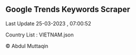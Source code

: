 

## Google Trends Keywords Scraper 
 
Last Update 25-03-2023 , 07:00:52

Country List :
VIETNAM.json



© Abdul Muttaqin 
